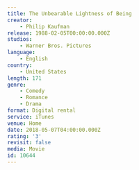 ```yaml
---
title: The Unbearable Lightness of Being
creator:
    - Philip Kaufman
release: 1988-02-05T00:00:00.000Z
studios:
    - Warner Bros. Pictures
language:
    - English
country:
    - United States
length: 171
genre:
    - Comedy
    - Romance
    - Drama
format: Digital rental
service: iTunes
venue: Home
date: 2018-05-07T04:00:00.000Z
rating: '3'
revisit: false
media: Movie
id: 10644
---
```



